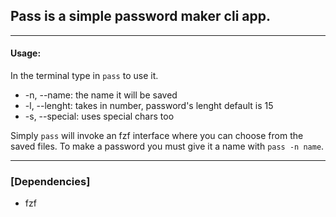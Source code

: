 ## Pass is a simple password maker cli app.
---
#### Usage:

In the terminal type in `pass` to use it.

- -n, --name: the name it will be saved
- -l, --lenght: takes in number, password's lenght default is 15
- -s, --special: uses special chars too

Simply `pass` will invoke an fzf interface where you can choose from the saved files.
To make a password you must give it a name with `pass -n name`.

---

### [Dependencies]
- fzf
  
